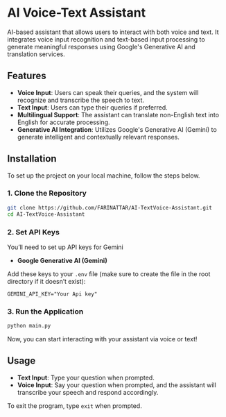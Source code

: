 # AI Voice-Text Assistant

AI-based assistant that allows users to interact with both voice and text. It integrates voice input recognition and text-based input processing to generate meaningful responses using Google's Generative AI and translation services.

## Features

- **Voice Input**: Users can speak their queries, and the system will recognize and transcribe the speech to text.
- **Text Input**: Users can type their queries if preferred.
- **Multilingual Support**: The assistant can translate non-English text into English for accurate processing.
- **Generative AI Integration**: Utilizes Google's Generative AI (Gemini) to generate intelligent and contextually relevant responses.

## Installation

To set up the project on your local machine, follow the steps below.

### 1. Clone the Repository

```bash
git clone https://github.com/FARINATTAR/AI-TextVoice-Assistant.git
cd AI-TextVoice-Assistant
```

### 2. Set API Keys

You’ll need to set up API keys for Gemini

- **Google Generative AI (Gemini)**

Add these keys to your `.env` file (make sure to create the file in the root directory if it doesn’t exist):

```
GEMINI_API_KEY="Your Api key"
```

### 3. Run the Application

```bash
python main.py
```

Now, you can start interacting with your assistant via voice or text!

## Usage

- **Text Input**: Type your question when prompted.
- **Voice Input**: Say your question when prompted, and the assistant will transcribe your speech and respond accordingly.

To exit the program, type `exit` when prompted.
